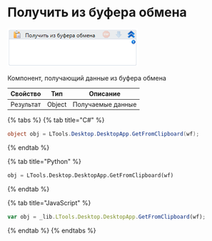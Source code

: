# Получить из буфера обмена

![](<../../../.gitbook/assets/image (367).png>)

Компонент, получающий данные из буфера обмена

| Свойство  | Тип    | Описание          |
| --------- | ------ | ----------------- |
| Результат | Object | Получаемые данные |

{% tabs %}
{% tab title="C#" %}
```csharp
object obj = LTools.Desktop.DesktopApp.GetFromClipboard(wf);
```
{% endtab %}

{% tab title="Python" %}
```python
obj = LTools.Desktop.DesktopApp.GetFromClipboard(wf)
```
{% endtab %}

{% tab title="JavaScript" %}
```javascript
var obj = _lib.LTools.Desktop.DesktopApp.GetFromClipboard(wf);
```
{% endtab %}
{% endtabs %}

